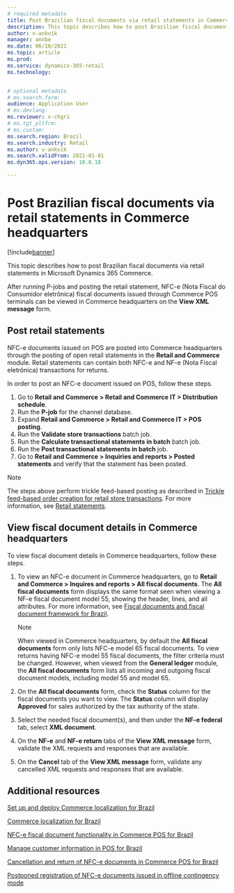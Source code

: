 ```yaml
---
# required metadata
title: Post Brazilian fiscal documents via retail statements in Commerce headquarters
description: This topic describes how to post Brazilian fiscal documents via retail statements in Microsoft Dynamics 365 Commerce.
author: v-ankvik
manager: annbe
ms.date: 06/10/2021
ms.topic: article
ms.prod: 
ms.service: dynamics-365-retail
ms.technology: 


# optional metadata
# ms.search.form:  
audience: Application User
# ms.devlang: 
ms.reviewer: v-chgri
# ms.tgt_pltfrm: 
# ms.custom: 
ms.search.region: Brazil
ms.search.industry: Retail
ms.author: v-ankvik
ms.search.validFrom: 2021-01-01
ms.dyn365.ops.version: 10.0.18

---
```


# Post Brazilian fiscal documents via retail statements in Commerce headquarters 

[!include[banner](../includes/banner.md)]

This topic describes how to post Brazilian fiscal documents via retail statements in Microsoft Dynamics 365 Commerce.

After running P-jobs and posting the retail statement, NFC-e (Nota Fiscal do Consumidor eletrônica) fiscal documents issued through Commerce POS terminals can be viewed in Commerce headquarters on the **View XML message** form. 

## Post retail statements

NFC-e documents issued on POS are posted into Commerce headquarters through the posting of open retail statements in the **Retail and Commerce** module. Retail statements can contain both NFC-e and NF-e (Nota Fiscal eletrônica) transactions for returns. 

In order to post an NFC-e document issued on POS, follow these steps. 

1. Go to **Retail and Commerce \> Retail and Commerce IT \> Distribution schedule**.
1. Run the **P-job** for the channel database.
1. Expand **Retail and Commerce \> Retail and Commerce IT \> POS posting**. 
1. Run the **Validate store transactions** batch job.
1. Run the **Calculate transactional statements in batch** batch job.
1. Run the **Post transactional statements in batch** job.
1. Go to **Retail and Commerce \> Inquiries and reports \> Posted statements** and verify that the statement has been posted.

> [!NOTE]
> The steps above perform trickle feed-based posting as described in [Trickle feed-based order creation for retail store transactions](../trickle-feed.md). 
For more information, see [Retail statements](../retail-statements.md). 

## View fiscal document details in Commerce headquarters

To view fiscal document details in Commerce headquarters, follow these steps. 

1. To view an NFC-e document in Commerce headquarters, go to **Retail and Commerce \> Inquires and reports \> All fiscal documents**. The **All fiscal documents** form displays the same format seen when viewing a NF-e fiscal document model 55, showing the header, lines, and all attributes. For more information, see [Fiscal documents and fiscal document framework for Brazil](../../finance/localizations/latam-bra-fiscal-documents-fiscal-document-framework.md). 

    > [!NOTE]
    > When viewed in Commerce headquarters, by default the **All fiscal documents** form only lists NFC-e model 65 fiscal documents. To view returns having NFC-e model 55 fiscal documents, the filter criteria must be changed. However, when viewed from the **General ledger** module, the **All fiscal documents** form lists all incoming and outgoing fiscal document models, including model 55 and model 65.
    
1. On the **All fiscal documents** form, check the **Status** column for the fiscal documents you want to view. The **Status** column will display **Approved** for sales authorized by the tax authority of the state.
1. Select the needed fiscal document(s), and then under the **NF-e federal** tab, select **XML document**.
1. On the **NF-e** and **NF-e return** tabs of the **View XML message** form, validate the XML requests and responses that are available.
1. On the **Cancel** tab of the **View XML message** form, validate any cancelled XML requests and responses that are available.
## Additional resources

[Set up and deploy Commerce localization for Brazil](latam-bra-deployment.md) 

[Commerce localization for Brazil](latam-bra-commerce-localization.md) 

[NFC-e fiscal document functionality in Commerce POS for Brazil](latam-bra-nfce.md)

[Manage customer information in POS for Brazil](latam-bra-customer-information.md)

[Cancellation and return of NFC-e documents in Commerce POS for Brazil](latam-bra-nfce-cancel-return.md)

[Postponed registration of NFC-e documents issued in offline contingency mode](latam-bra-nfce-contingency-mode.md)
